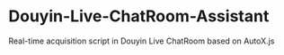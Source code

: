 # Douyin-Live-ChatRoom-Assistant
Real-time acquisition script in Douyin Live ChatRoom based on AutoX.js  
